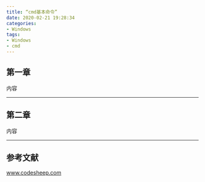 ```yaml
---
title: “cmd基本命令”
date: 2020-02-21 19:28:34
categories:
- Windows
tags: 
- Windows
- cmd
---
```


## 第一章



内容

---



## 第二章



内容

---



## 参考文献

www.codesheep.com
